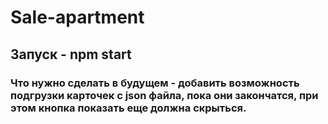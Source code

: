 # Sale-apartment
 
## Запуск - npm start

### Что нужно сделать в будущем - добавить возможность подгрузки карточек с json файла, пока они закончатся, при этом кнопка показать еще должна скрыться.
